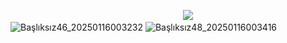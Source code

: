 ‌‌ ‌‌ ‌‌ ‌‌ ‌ ‌ ‌‌ ‌‌  ‌‌ ‌‌ ‌ ‌ ‌ ‌ ‌‌ ‌‌ ‌‌‌ ‌‌ ‌‌ ‌‌ ‌ ‌ ‌‌ ‌‌ ‌ ‌ ‌ ‌ ‌‌ ‌‌ ‌ ‌ ‌ ‌‌ ‌‌ ‌ ‌ ‌ ‌ ‌‌ ‌‌ ‌‌ ‌ ‌ ‌ ‌‌ ‌‌ ‌ ‌ ‌ ‌‌ ‌ ‌ ‌‌ ‌‌ ‌ ‌ ‌ ‌ ‌‌ ‌‌ ‌ ‌ ‌ ‌ ‌‌ ‌‌ ‌‌ ‌ ‌ ‌ ‌‌ ‌‌ ‌ ‌ ‌  ‌ ‌ ‌![](https://komarev.com/ghpvc/?username=miiyase&color=FFC5D3&plastic)
![Başlıksız46_20250116003232](https://github.com/user-attachments/assets/4aac16bc-3b1a-4323-a08d-fec210de38a6)
![Başlıksız48_20250116003416](https://github.com/user-attachments/assets/d4388d69-6503-4b2f-98f8-21c176a77e13)
